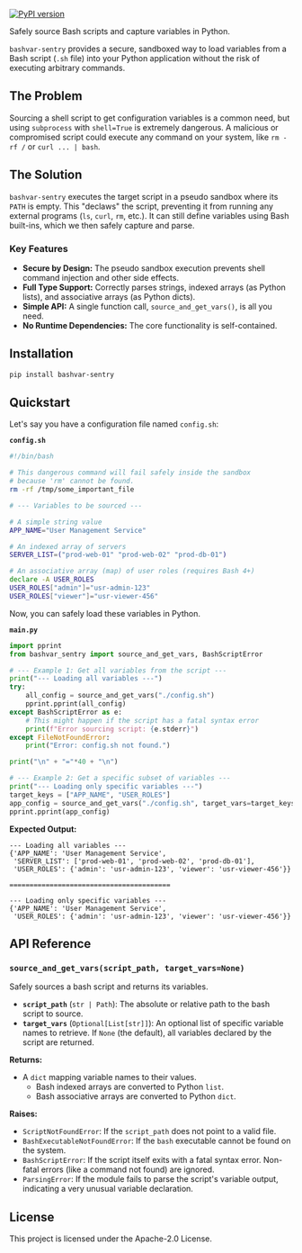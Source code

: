 [![PyPI version](https://badge.fury.io/py/bashvar-sentry.svg)](https://badge.fury.io/py/bashvar-sentry) <!--- This badge won't work until you publish, but it's good to have. --->

Safely source Bash scripts and capture variables in Python.

`bashvar-sentry` provides a secure, sandboxed way to load variables from a Bash script (`.sh` file) into your Python application without the risk of executing arbitrary commands.

## The Problem

Sourcing a shell script to get configuration variables is a common need, but using `subprocess` with `shell=True` is extremely dangerous. A malicious or compromised script could execute any command on your system, like `rm -rf /` or `curl ... | bash`.

## The Solution

`bashvar-sentry` executes the target script in a pseudo sandbox where its `PATH` is empty. This "declaws" the script, preventing it from running any external programs (`ls`, `curl`, `rm`, etc.). It can still define variables using Bash built-ins, which we then safely capture and parse.

### Key Features

* **Secure by Design:** The pseudo sandbox execution prevents shell command injection and other side effects.
* **Full Type Support:** Correctly parses strings, indexed arrays (as Python lists), and associative arrays (as Python dicts).
* **Simple API:** A single function call, `source_and_get_vars()`, is all you need.
* **No Runtime Dependencies:** The core functionality is self-contained.

## Installation

```bash
pip install bashvar-sentry
```

## Quickstart

Let's say you have a configuration file named `config.sh`:

**`config.sh`**

```bash
#!/bin/bash

# This dangerous command will fail safely inside the sandbox
# because 'rm' cannot be found.
rm -rf /tmp/some_important_file

# --- Variables to be sourced ---

# A simple string value
APP_NAME="User Management Service"

# An indexed array of servers
SERVER_LIST=("prod-web-01" "prod-web-02" "prod-db-01")

# An associative array (map) of user roles (requires Bash 4+)
declare -A USER_ROLES
USER_ROLES["admin"]="usr-admin-123"
USER_ROLES["viewer"]="usr-viewer-456"
```

Now, you can safely load these variables in Python.

**`main.py`**

```python
import pprint
from bashvar_sentry import source_and_get_vars, BashScriptError

# --- Example 1: Get all variables from the script ---
print("--- Loading all variables ---")
try:
    all_config = source_and_get_vars("./config.sh")
    pprint.pprint(all_config)
except BashScriptError as e:
    # This might happen if the script has a fatal syntax error
    print(f"Error sourcing script: {e.stderr}")
except FileNotFoundError:
    print("Error: config.sh not found.")

print("\n" + "="*40 + "\n")

# --- Example 2: Get a specific subset of variables ---
print("--- Loading only specific variables ---")
target_keys = ["APP_NAME", "USER_ROLES"]
app_config = source_and_get_vars("./config.sh", target_vars=target_keys)
pprint.pprint(app_config)

```

**Expected Output:**

```
--- Loading all variables ---
{'APP_NAME': 'User Management Service',
 'SERVER_LIST': ['prod-web-01', 'prod-web-02', 'prod-db-01'],
 'USER_ROLES': {'admin': 'usr-admin-123', 'viewer': 'usr-viewer-456'}}

========================================

--- Loading only specific variables ---
{'APP_NAME': 'User Management Service',
 'USER_ROLES': {'admin': 'usr-admin-123', 'viewer': 'usr-viewer-456'}}
```

## API Reference

### `source_and_get_vars(script_path, target_vars=None)`

Safely sources a bash script and returns its variables.

* **`script_path`** (`str | Path`): The absolute or relative path to the bash script to source.
* **`target_vars`** (`Optional[List[str]]`): An optional list of specific variable names to retrieve. If `None` (the default), all variables declared by the script are returned.

**Returns:**

* A `dict` mapping variable names to their values.
  * Bash indexed arrays are converted to Python `list`.
  * Bash associative arrays are converted to Python `dict`.

**Raises:**

* `ScriptNotFoundError`: If the `script_path` does not point to a valid file.
* `BashExecutableNotFoundError`: If the `bash` executable cannot be found on the system.
* `BashScriptError`: If the script itself exits with a fatal syntax error. Non-fatal errors (like a command not found) are ignored.
* `ParsingError`: If the module fails to parse the script's variable output, indicating a very unusual variable declaration.

## License

This project is licensed under the Apache-2.0 License.
